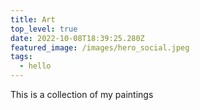 ```yaml
---
title: Art
top_level: true
date: 2022-10-08T18:39:25.280Z
featured_image: /images/hero_social.jpeg
tags:
  - hello
---
```

This is a collection of my paintings